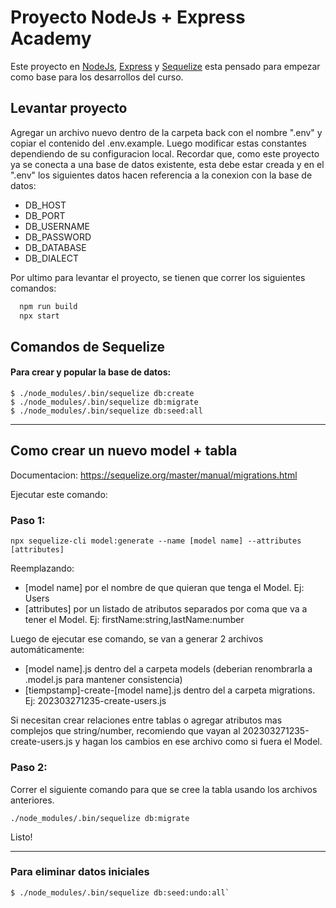 # Proyecto NodeJs + Express Academy

Este proyecto en [NodeJs](https://nodejs.org/en/), [Express](https://expressjs.com/) y [Sequelize](https://sequelize.org/) esta pensado para empezar como base para los desarrollos del curso.

## Levantar proyecto

Agregar un archivo nuevo dentro de la carpeta back con el nombre ".env" y copiar el contenido del .env.example. Luego modificar estas constantes dependiendo de su configuracion local. Recordar que, como este proyecto ya se conecta a una base de datos existente, esta debe estar creada y en el ".env" los siguientes datos hacen referencia a la conexion con la base de datos:

- DB_HOST
- DB_PORT
- DB_USERNAME
- DB_PASSWORD
- DB_DATABASE
- DB_DIALECT

Por ultimo para levantar el proyecto, se tienen que correr los siguientes comandos:

```bash
  npm run build
  npx start
```

## Comandos de Sequelize

#### Para crear y popular la base de datos:

```
$ ./node_modules/.bin/sequelize db:create
$ ./node_modules/.bin/sequelize db:migrate
$ ./node_modules/.bin/sequelize db:seed:all
```

---

## Como crear un nuevo model + tabla

Documentacion: https://sequelize.org/master/manual/migrations.html

Ejecutar este comando:

### Paso 1:

```
npx sequelize-cli model:generate --name [model name] --attributes [attributes]
```

Reemplazando:

- [model name] por el nombre de que quieran que tenga el Model. Ej: Users
- [attributes] por un listado de atributos separados por coma que va a tener el Model. Ej: firstName:string,lastName:number

Luego de ejecutar ese comando, se van a generar 2 archivos automáticamente:

- [model name].js dentro del a carpeta models (deberian renombrarla a .model.js para mantener consistencia)
- [tiempstamp]-create-[model name].js dentro del a carpeta migrations. Ej: 202303271235-create-users.js

Si necesitan crear relaciones entre tablas o agregar atributos mas complejos que string/number, recomiendo que vayan al 202303271235-create-users.js y hagan los cambios en ese archivo como si fuera el Model.

### Paso 2:

Correr el siguiente comando para que se cree la tabla usando los archivos anteriores.

```
./node_modules/.bin/sequelize db:migrate
```

Listo!

---

### Para eliminar datos iniciales

```
$ ./node_modules/.bin/sequelize db:seed:undo:all`
```

